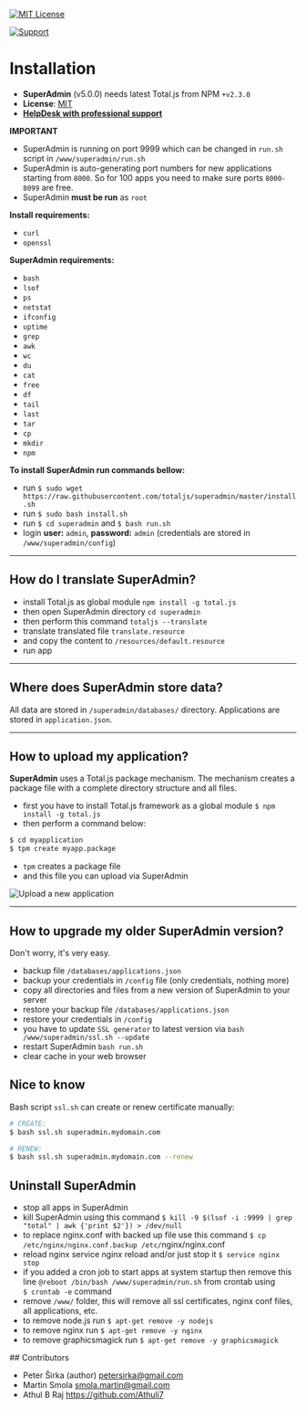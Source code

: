 [![MIT License][license-image]][license-url]

[![Support](https://www.totaljs.com/img/button-support.png?v=2)](https://www.totaljs.com/support/)

# Installation

- __SuperAdmin__ (v5.0.0) needs latest Total.js from NPM `+v2.3.0`
- __License__: [MIT](license.txt)
- [__HelpDesk with professional support__](https://helpdesk.totaljs.com)

__IMPORTANT__
- SuperAdmin is running on port 9999 which can be changed in `run.sh` script in `/www/superadmin/run.sh`
- SuperAdmin is auto-generating port numbers for new applications starting from `8000`. So for 100 apps you need to make sure ports `8000-8099` are free.
- SuperAdmin __must be run__ as `root`

__Install requirements:__
- `curl`
- `openssl`

__SuperAdmin requirements:__
- `bash`
- `lsof`
- `ps`
- `netstat`
- `ifconfig`
- `uptime`
- `grep`
- `awk`
- `wc`
- `du`
- `cat`
- `free`
- `df`
- `tail`
- `last`
- `tar`
- `cp`
- `mkdir`
- `npm`

__To install SuperAdmin run commands bellow:__
- run `$ sudo wget https://raw.githubusercontent.com/totaljs/superadmin/master/install.sh`
- run `$ sudo bash install.sh`
- run `$ cd superadmin` and `$ bash run.sh`
- login __user:__ `admin`, __password:__ `admin` (credentials are stored in `/www/superadmin/config`)

---

## How do I translate SuperAdmin?

- install Total.js as global module `npm install -g total.js`
- then open SuperAdmin directory `cd superadmin`
- then perform this command `totaljs --translate`
- translate translated file `translate.resource`
- and copy the content to `/resources/default.resource`
- run app

---

## Where does SuperAdmin store data?

All data are stored in `/superadmin/databases/` directory. Applications are stored in `application.json`.

---

## How to upload my application?

__SuperAdmin__ uses a Total.js package mechanism. The mechanism creates a package file with a complete directory structure and all files.

- first you have to install Total.js framework as a global module `$ npm install -g total.js`
- then perform a command below:

```bash
$ cd myapplication
$ tpm create myapp.package
```

- `tpm` creates a package file
- and this file you can upload via SuperAdmin

![Upload a new application](https://www.totaljs.com/img/superadmin-upload.png)

---

## How to upgrade my older SuperAdmin version?

Don't worry, it's very easy.

- backup file `/databases/applications.json`
- backup your credentials in `/config` file (only credentials, nothing more)
- copy all directories and files from a new version of SuperAdmin to your server
- restore your backup file `/databases/applications.json`
- restore your credentials in `/config`
- you have to update `SSL generator` to latest version via `bash /www/superadmin/ssl.sh --update`
- restart SuperAdmin `bash run.sh`
- clear cache in your web browser

## Nice to know

Bash script `ssl.sh` can create or renew certificate manually:

```bash
# CREATE:
$ bash ssl.sh superadmin.mydomain.com

# RENEW:
$ bash ssl.sh superadmin.mydomain.com --renew
```

## Uninstall SuperAdmin

- stop all apps in SuperAdmin
- kill SuperAdmin using this command `$ kill -9 $(lsof -i :9999 | grep "total" | awk {'print $2'}) > /dev/null`
- to replace nginx.conf with backed up file use this command `$ cp /etc/nginx/nginx.conf.backup /etc/`nginx/nginx.conf
- reload nginx service nginx reload and/or just stop it `$ service nginx stop`
- if you added a cron job to start apps at system startup then remove this line `@reboot /bin/bash /www/superadmin/run.sh` from crontab using `$ crontab -e` command
- remove `/www/` folder, this will remove all ssl certificates, nginx conf files, all applications, etc.
- to remove node.js run `$ apt-get remove -y nodejs`
- to remove nginx run `$ apt-get remove -y nginx`
- to remove graphicsmagick run `$ apt-get remove -y graphicsmagick`

## Contributors

- Peter Širka (author) <petersirka@gmail.com>
- Martin Smola  <smola.martin@gmail.com>
- Athul B Raj <https://github.com/Athuli7>

[license-image]: https://img.shields.io/badge/license-MIT-blue.svg?style=flat
[license-url]: license.txt
